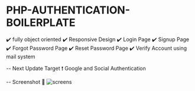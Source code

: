 # PHP-AUTHENTICATION-BOILERPLATE

:heavy_check_mark: fully object oriented
:heavy_check_mark: Responsive Design
:heavy_check_mark: Login Page
:heavy_check_mark: Signup Page
:heavy_check_mark: Forgot Password Page
:heavy_check_mark: Reset Password Page
:heavy_check_mark: Verify Account using mail system

-- Next Update Target
:heavy_exclamation_mark: Google and Social Authentication

-- Screenshot :100:
![screens](https://user-images.githubusercontent.com/30805079/93021044-33561800-f5fe-11ea-83e7-417889af5367.png)


